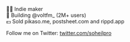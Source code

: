 👨‍💻 Indie maker<br />
🚀 Building @voltfm_ (2M+ users)<br />
💵 Sold pikaso.me, postsheet.com and rippd.app<br />

Follow me on Twitter: [twitter.com/soheilpro](https://twitter.com/soheilpro)
